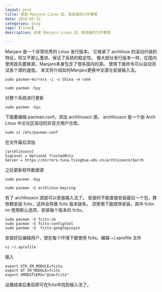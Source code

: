 ```yaml
---
layout: post
title: 安装 Manjaro Linux 后，我会做的几件事情
date: 2019-05-12
categories: blog
tags: [linux]
description: 安装 Manjaro Linux 后，我会做的几件事情

---
```


Manjaro 是一个非常优秀的 Linux 发行版本。
它继承了 archlinux 的滚动升级的特征，但又不那么激进，保证了系统的稳定性。
像大部分发行版本一样，在国内使用首先要换源，Manjaro本身包含了很多国内的源。
使用下面命令可以自动测试各个源的速度。
本文将介绍如何Manjaro更换中文源与安装输入法。

`sudo pacman-mirrors -i -c China -m rank`

`sudo pacman -Syy`

对整个系统进行更新

`sudo pacman -Syu`



下面要编辑 pacman.conf，添加 archlinuxcn 源。
archlinuxcn 是一个由 Arch Linux 中文社区驱动的非官方用户仓库。

`sudo vi /etc/pacman.conf`

在文件最后添加

    [archlinuxcn]
    SigLevel = Optional TrustedOnly
    Server = https://mirrors.tuna.tsinghua.edu.cn/archlinuxcn/$arch

之后更新软件数据源

`sudo pacman -Syy`

`sudo pacman -S archlinux-keyring`

有了 archlinuxcn 源就可以安装输入法了。
安装时不能直接安装最后一个包，靠依赖安装 fcitx，这样会导致 fcitx 版本缺失。
须使用下面顺序安装，其中 fcitx-im 使用默认选项，安装每个版本的 fcitx。

    sudo pacman -S fcitx-im
    sudo pacman -S fcitx-configtool
    sudo pacman -S  fcitx-googlepinyin

安装好后编辑用户，使在每个环境下都使用 fcitx。编辑 ~/.xprofile 文件

`vi ~/.xprofile`

输入

    export GTK_IM_MODULE=fcitx
    export QT_IM_MODULE=fcitx
    export XMODIFIERS="@im=fcitx"

设置结束后重启即可在fcitx中找到输入法了。
